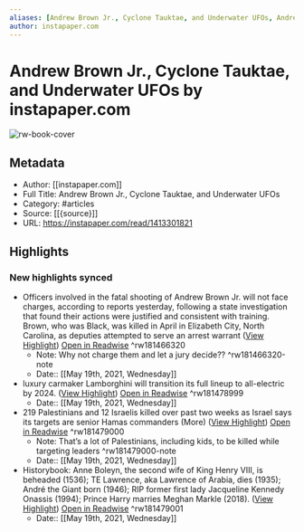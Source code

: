 ```yaml
---
aliases: [Andrew Brown Jr., Cyclone Tauktae, and Underwater UFOs, Andrew Brown Jr., Cyclone Tauktae, and Underwater UFOs]
author: instapaper.com
---
```

# Andrew Brown Jr., Cyclone Tauktae, and Underwater UFOs by instapaper.com

![rw-book-cover](https://readwise-assets.s3.amazonaws.com/static/images/article1.be68295a7e40.png)

## Metadata
- Author: [[instapaper.com]]
- Full Title: Andrew Brown Jr., Cyclone Tauktae, and Underwater UFOs
- Category: #articles
- Source: [[{source}]]
- URL: https://instapaper.com/read/1413301821

## Highlights
### New highlights synced
- Officers involved in the fatal shooting of Andrew Brown Jr. will not face charges, according to reports yesterday, following a state investigation that found their actions were justified and consistent with training. Brown, who was Black, was killed in April in Elizabeth City, North Carolina, as deputies attempted to serve an arrest warrant ([View Highlight](https://instapaper.com/read/1413301821/16433670)) [Open in Readwise](https://readwise.io/open/181466320) ^rw181466320
    - Note: Why not charge them and let a jury decide?? ^rw181466320-note
    - Date:: [[May 19th, 2021, Wednesday]]
- luxury carmaker Lamborghini will transition its full lineup to all-electric by 2024. ([View Highlight](https://instapaper.com/read/1413301821/16433689)) [Open in Readwise](https://readwise.io/open/181478999) ^rw181478999
    - Date:: [[May 19th, 2021, Wednesday]]
- 219 Palestinians and 12 Israelis killed over past two weeks as Israel says its targets are senior Hamas commanders (More) ([View Highlight](https://instapaper.com/read/1413301821/16433709)) [Open in Readwise](https://readwise.io/open/181479000) ^rw181479000
    - Note: That’s a lot of Palestinians, including kids, to be killed while targeting leaders ^rw181479000-note
    - Date:: [[May 19th, 2021, Wednesday]]
- Historybook: Anne Boleyn, the second wife of King Henry VIII, is beheaded (1536); TE Lawrence, aka Lawrence of Arabia, dies (1935); André the Giant born (1946); RIP former first lady Jacqueline Kennedy Onassis (1994); Prince Harry marries Meghan Markle (2018). ([View Highlight](https://instapaper.com/read/1413301821/16433727)) [Open in Readwise](https://readwise.io/open/181479001) ^rw181479001
    - Date:: [[May 19th, 2021, Wednesday]]
